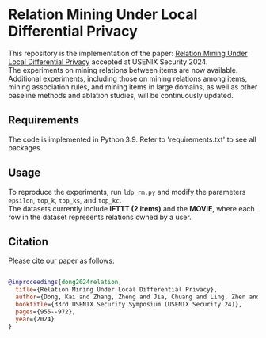# Relation Mining Under Local Differential Privacy
This repository is the implementation of the paper:
[Relation Mining Under Local Differential Privacy](https://www.usenix.org/system/files/usenixsecurity24-dong-kai.pdf)
accepted at USENIX Security 2024.  
The experiments on mining relations between items are now available.   
Additional experiments, including those on mining relations among items, mining association rules, and mining items in large domains, as well as other baseline methods and ablation studies, will be continuously updated.
## Requirements
The code is implemented in Python 3.9. Refer to 'requirements.txt' to see all packages.
## Usage
To reproduce the experiments, run `ldp_rm.py` and modify the parameters `epsilon`, `top_k`, `top_ks`, and `top_kc`.  
The datasets currently include **IFTTT (2 items)** and the **MOVIE**, where each row in the dataset represents relations owned by a user.
## Citation 
Please cite our paper as follows:
```bibtex

@inproceedings{dong2024relation,
  title={Relation Mining Under Local Differential Privacy},
  author={Dong, Kai and Zhang, Zheng and Jia, Chuang and Ling, Zhen and Yang, Ming and Luo, Junzhou and Fu, Xinwen},
  booktitle={33rd USENIX Security Symposium (USENIX Security 24)},
  pages={955--972},
  year={2024}
}
```
